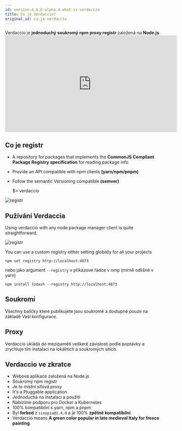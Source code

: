 ```yaml
---
id: version-4.0.0-alpha.4-what-is-verdaccio
title: Co je Verdaccio?
original_id: co-je-verdaccio
---
```

Verdaccio je **jednoduchý soukromý npm proxy registr** založená na **Node.js** <iframe width="560" height="315" src="https://www.youtube.com/embed/hDIFKzmoCaA" frameborder="0" allow="accelerometer; autoplay; encrypted-media; gyroscope; picture-in-picture" allowfullscreen mark="crwd-mark"></iframe> 

## Co je registr

* A repository for packages that implements the **CommonJS Compliant Package Registry specification** for reading package info
* Provide an API compatible with npm clients **(yarn/npm/pnpm)**
* Follow the semantic Versioning compatible **(semver)**

    $> verdaccio
    

![registr](assets/verdaccio_server.gif)

## Pužívání Verdaccia

Using verdaccio with any node package manager client is quite straightforward.

![registr](assets/npm_install.gif)

You can use a custom registry either setting globally for all your projects

    npm set registry http://localhost:4873
    

nebo jako argument `--registry` v příkazové řádce v nmp (mírně odlišné v yarn)

    npm install lodash --registry http://localhost:4873
    

## Soukromí

Všechny balíčky které publikujete jsou soukromé a dostupné pouze na základě Vaší konfigurace.

## Proxy

Verdaccio ukládá do mezipaměti veškeré závislosti podle poptávky a zrychluje tím instalaci na lokálních a soukromých sítích.

## Verdaccio ve zkratce

* Webová aplikace založená na Node.js
* Soukromý npm registr
* Je to místní síťová proxy
* It's a Pluggable application
* Jednoduchá na instalaci a použití
* Nabízíme podporu pro Docker a Kubernetes
* 100% kompatibilní s yarn, npm a pnpm
* Byl **forked** z `sinopia@1.4.0` a je 100% **zpětně kompatibilní**.
* Verdaccio means **A green color popular in late medieval Italy for fresco painting**.